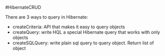 #HibernateCRUD

There are 3 ways to query in Hibernate:
+ createCriteria: API that makes it easy to query objects
+ createQuery: write HQL a special Hibernate query that works with only objects
+ createSQLQuery: write plain sql query to query object. Return list of object
